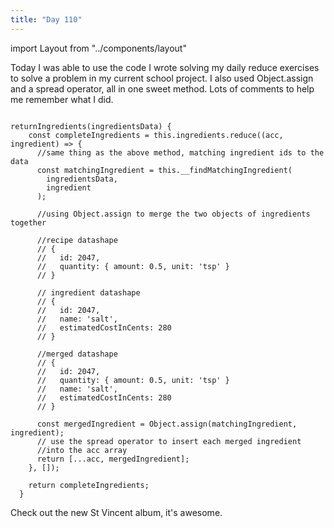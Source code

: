```yaml
---
title: "Day 110"
---
```


import Layout from "../components/layout"

<Layout>

Today I was able to use the code I wrote solving my daily reduce exercises to solve a problem in my current school
project. I also used Object.assign and a spread operator, all in one sweet method. Lots of comments to help
me remember what I did.

```JS

returnIngredients(ingredientsData) {
    const completeIngredients = this.ingredients.reduce((acc, ingredient) => {
      //same thing as the above method, matching ingredient ids to the data
      const matchingIngredient = this.__findMatchingIngredient(
        ingredientsData,
        ingredient
      );

      //using Object.assign to merge the two objects of ingredients together

      //recipe datashape
      // {
      //   id: 2047,
      //   quantity: { amount: 0.5, unit: 'tsp' }
      // }

      // ingredient datashape
      // {
      //   id: 2047,
      //   name: 'salt',
      //   estimatedCostInCents: 280
      // }

      //merged datashape
      // {
      //   id: 2047,
      //   quantity: { amount: 0.5, unit: 'tsp' }
      //   name: 'salt',
      //   estimatedCostInCents: 280
      // }

      const mergedIngredient = Object.assign(matchingIngredient, ingredient);
      // use the spread operator to insert each merged ingredient
      //into the acc array
      return [...acc, mergedIngredient];
    }, []);

    return completeIngredients;
  }
```

Check out the new St Vincent album, it's awesome.
<Spotify spotifyLink="album/654KFpNOZ26Hj9luu7aKeM" />

</Layout>
